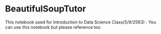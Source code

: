 # BeautifulSoupTutor
This notebook used for Introduction to Data Science Class(5/9/2563) : 
You can use this notebook but please reference too
